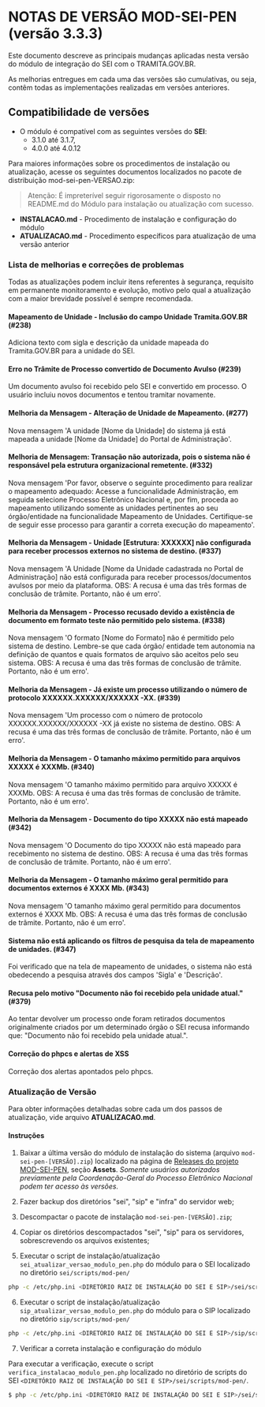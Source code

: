 # NOTAS DE VERSÃO MOD-SEI-PEN (versão 3.3.3)

Este documento descreve as principais mudanças aplicadas nesta versão do módulo de integração do SEI com o TRAMITA.GOV.BR.

As melhorias entregues em cada uma das versões são cumulativas, ou seja, contêm todas as implementações realizadas em versões anteriores.

## Compatibilidade de versões
* O módulo é compatível com as seguintes versões do **SEI**:
    * 3.1.0 até 3.1.7, 
    * 4.0.0 até 4.0.12
    
Para maiores informações sobre os procedimentos de instalação ou atualização, acesse os seguintes documentos localizados no pacote de distribuição mod-sei-pen-VERSAO.zip:
> Atenção: É impreterível seguir rigorosamente o disposto no README.md do Módulo para instalação ou atualização com sucesso.

* **INSTALACAO.md** - Procedimento de instalação e configuração do módulo
* **ATUALIZACAO.md** - Procedimento específicos para atualização de uma versão anterior

### Lista de melhorias e correções de problemas

Todas as atualizações podem incluir itens referentes à segurança, requisito em permanente monitoramento e evolução, motivo pelo qual a atualização com a maior brevidade possível é sempre recomendada.

#### Mapeamento de Unidade - Inclusão do campo Unidade Tramita.GOV.BR (#238)

Adiciona texto com sigla e descrição da unidade mapeada do Tramita.GOV.BR para a unidade do SEI.

#### Erro no Trâmite de Processo convertido de Documento Avulso (#239) 

Um documento avulso foi recebido pelo SEI e convertido em processo. O usuário incluiu novos documentos e tentou tramitar novamente.

#### Melhoria da Mensagem - Alteração de Unidade de Mapeamento. (#277)

Nova mensagem 'A unidade [Nome da Unidade] do sistema já está mapeada a unidade [Nome da Unidade] do Portal de Administração'.

#### Melhoria de Mensagem: Transação não autorizada, pois o sistema não é responsável pela estrutura organizacional remetente. (#332)

Nova mensagem 'Por favor, observe o seguinte procedimento para realizar o mapeamento adequado: Acesse a funcionalidade Administração, em seguida selecione Processo Eletrônico Nacional e, por fim, proceda ao mapeamento utilizando somente as unidades pertinentes ao seu órgão/entidade na funcionalidade Mapeamento de Unidades. Certifique-se de seguir esse processo para garantir a correta execução do mapeamento'.

#### Melhoria da Mensagem - Unidade [Estrutura: XXXXXX] não configurada para receber processos externos no sistema de destino. (#337)

Nova mensagem 'A Unidade [Nome da Unidade cadastrada no Portal de Administração] não está configurada para receber processos/documentos avulsos por meio da plataforma. OBS: A recusa é uma das três formas de conclusão de trâmite. Portanto, não é um erro'.

#### Melhoria da Mensagem - Processo recusado devido a existência de documento em formato teste não permitido pelo sistema. (#338)

Nova mensagem 'O formato [Nome do Formato] não é permitido pelo sistema de destino. Lembre-se que cada órgão/ entidade tem autonomia na definição de quantos e quais formatos de arquivo são aceitos pelo seu sistema. OBS: A recusa é uma das três formas de conclusão de trâmite. Portanto, não é um erro'.

#### Melhoria da Mensagem - Já existe um processo utilizando o número de protocolo XXXXXX.XXXXXX/XXXXXX -XX. (#339)

Nova mensagem 'Um processo com o número de protocolo XXXXXX.XXXXXX/XXXXXX -XX já existe no sistema de destino. OBS: A recusa é uma das três formas de conclusão de trâmite. Portanto, não é um erro'.

#### Melhoria da Mensagem - O tamanho máximo permitido para arquivos XXXXX é XXXMb. (#340)

Nova mensagem 'O tamanho máximo permitido para arquivo XXXXX é XXXMb. OBS: A recusa é uma das três formas de conclusão de trâmite. Portanto, não é um erro'.

#### Melhoria da Mensagem - Documento do tipo XXXXX não está mapeado (#342)

Nova mensagem 'O Documento do tipo XXXXX não está mapeado para recebimento no sistema de destino. OBS: A recusa é uma das três formas de conclusão de trâmite. Portanto, não é um erro'.

#### Melhoria da Mensagem - O tamanho máximo geral permitido para documentos externos é XXXX Mb. (#343)

Nova mensagem 'O tamanho máximo geral permitido para documentos externos é XXXX Mb. OBS: A recusa é uma das três formas de conclusão de trâmite. Portanto, não é um erro'.

#### Sistema não está aplicando os filtros de pesquisa da tela de mapeamento de unidades. (#347)

Foi verificado que na tela de mapeamento de unidades, o sistema não está obedecendo a pesquisa através dos campos 'Sigla' e 'Descrição'.

#### Recusa pelo motivo "Documento não foi recebido pela unidade atual." (#379)

Ao tentar devolver um processo onde foram retirados documentos originalmente criados por um determinado órgão o SEI recusa informando que: "Documento não foi recebido pela unidade atual.".

#### Correção do phpcs e alertas de XSS

Correção dos alertas apontados pelo phpcs.

### Atualização de Versão

Para obter informações detalhadas sobre cada um dos passos de atualização, vide arquivo **ATUALIZACAO.md**.

#### Instruções

1. Baixar a última versão do módulo de instalação do sistema (arquivo `mod-sei-pen-[VERSÃO].zip`) localizado na página de [Releases do projeto MOD-SEI-PEN](https://github.com/spbgovbr/mod-sei-pen/releases), seção **Assets**. _Somente usuários autorizados previamente pela Coordenação-Geral do Processo Eletrônico Nacional podem ter acesso às versões._

2. Fazer backup dos diretórios "sei", "sip" e "infra" do servidor web;

3. Descompactar o pacote de instalação `mod-sei-pen-[VERSÃO].zip`;

4. Copiar os diretórios descompactados "sei", "sip" para os servidores, sobrescrevendo os arquivos existentes;

5. Executar o script de instalação/atualização `sei_atualizar_versao_modulo_pen.php` do módulo para o SEI localizado no diretório `sei/scripts/mod-pen/`

```bash
php -c /etc/php.ini <DIRETÓRIO RAIZ DE INSTALAÇÃO DO SEI E SIP>/sei/scripts/mod-pen/sei_atualizar_versao_modulo_pen.php
```

6. Executar o script de instalação/atualização `sip_atualizar_versao_modulo_pen.php` do módulo para o SIP localizado no diretório `sip/scripts/mod-pen/`

```bash
php -c /etc/php.ini <DIRETÓRIO RAIZ DE INSTALAÇÃO DO SEI E SIP>/sip/scripts/mod-pen/sip_atualizar_versao_modulo_pen.php
```

7. Verificar a correta instalação e configuração do módulo

Para executar a verificação, execute o script ```verifica_instalacao_modulo_pen.php``` localizado no diretório de scripts do SEI ```<DIRETÓRIO RAIZ DE INSTALAÇÃO DO SEI E SIP>/sei/scripts/mod-pen/```.

```bash
$ php -c /etc/php.ini <DIRETÓRIO RAIZ DE INSTALAÇÃO DO SEI E SIP>/sei/scripts/mod-pen/verifica_instalacao_modulo_pen.php
``` 
